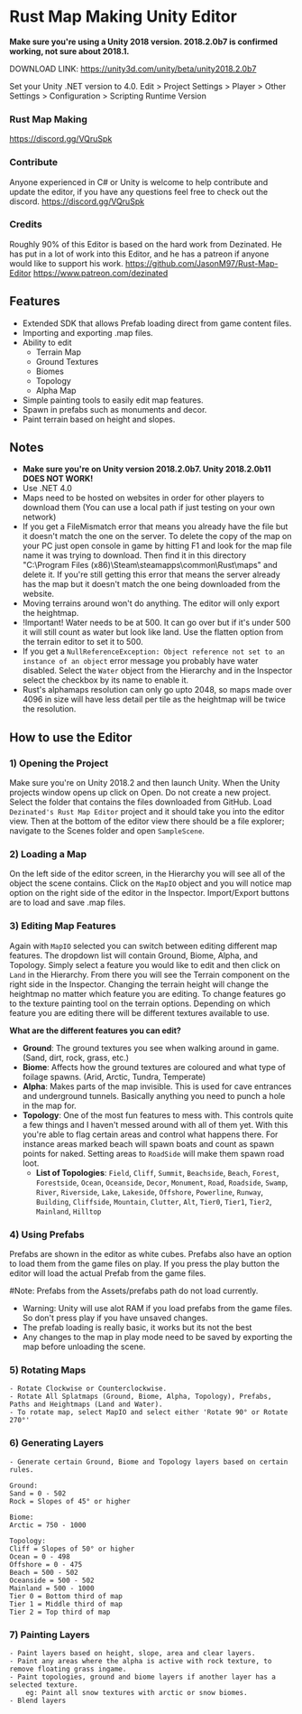 # Rust Map Making Unity Editor

**Make sure you're using a Unity 2018 version. 2018.2.0b7 is confirmed working, not sure about 2018.1.**


DOWNLOAD LINK:
https://unity3d.com/unity/beta/unity2018.2.0b7

Set your Unity .NET version to 4.0.
Edit > Project Settings > Player > Other Settings > Configuration > Scripting Runtime Version

### Rust Map Making
https://discord.gg/VQruSpk

### Contribute
Anyone experienced in C# or Unity is welcome to help contribute and update the editor, if you have any questions feel free to check out the discord. https://discord.gg/VQruSpk

### Credits
Roughly 90% of this Editor is based on the hard work from Dezinated. He has put in a lot of work into this Editor, and he has a patreon if anyone would like to support his work.
https://github.com/JasonM97/Rust-Map-Editor
https://www.patreon.com/dezinated

## Features
- Extended SDK that allows Prefab loading direct from game content files.
- Importing and exporting .map files.
- Ability to edit
  - Terrain Map
  - Ground Textures
  - Biomes
  - Topology
  - Alpha Map
- Simple painting tools to easily edit map features.
- Spawn in prefabs such as monuments and decor.
- Paint terrain based on height and slopes.
  
## Notes

- <b>Make sure you're on Unity version 2018.2.0b7. Unity 2018.2.0b11 DOES NOT WORK!</b>
- Use .NET 4.0
- Maps need to be hosted on websites in order for other players to download them (You can use a local path if just testing on your own network)
- If you get a FileMismatch error that means you already have the file but it doesn't match the one on the server. To delete the copy of the map on your PC just open console in game by hitting F1 and look for the map file name it was trying to download. Then find it in this directory "C:\Program Files (x86)\Steam\steamapps\common\Rust\maps" and delete it. If you're still getting this error that means the server already has the map but it doesn't match the one being downloaded from the website. 
- Moving terrains around won't do anything. The editor will only export the heightmap.
- !Important! Water needs to be at 500. It can go over but if it's under 500 it will still count as water but look like land. Use the flatten option from the terrain editor to set it to 500.
- If you get a `NullReferenceException: Object reference not set to an instance of an object` error message you probably have water disabled. Select the `Water` object from the Hierarchy and in the Inspector select the checkbox by its name to enable it.
- Rust's alphamaps resolution can only go upto 2048, so maps made over 4096 in size will have less detail per tile as the heightmap will be twice the resolution.

## How to use the Editor

### 1) Opening the Project
Make sure you're on Unity 2018.2 and then launch Unity. When the Unity projects window opens up click on Open. Do not create a new project. Select the folder that contains the files downloaded from GitHub. Load `Dezinated's Rust Map Editor` project and it should take you into the editor view. Then at the bottom of the editor view there should be a file explorer; navigate to the Scenes folder and open `SampleScene`.

### 2) Loading a Map
On the left side of the editor screen, in the Hierarchy you will see all of the object the scene contains. Click on the `MapIO` object and you will notice map option on the right side of the editor in the Inspector. Import/Export buttons are to load and save .map files.

### 3) Editing Map Features
Again with `MapIO` selected you can switch between editing different map features. The dropdown list will contain Ground, Biome, Alpha, and Topology. Simply select a feature you would like to edit and then click on `Land` in the Hierarchy. From there you will see the Terrain component on the right side in the Inspector. Changing the terrain height will change the heightmap no matter which feature you are editing. To change features go to the texture painting tool on the terrain options. Depending on which feature you are editing there will be different textures available to use.

<b>What are the different features you can edit?</b>
- <b>Ground</b>: The ground textures you see when walking around in game. (Sand, dirt, rock, grass, etc.)
- <b>Biome</b>: Affects how the ground textures are coloured and what type of foilage spawns. (Arid, Arctic, Tundra, Temperate)
- <b>Alpha</b>: Makes parts of the map invisible. This is used for cave entrances and underground tunnels. Basically anything you need to punch a hole in the map for.
- <b>Topology</b>: One of the most fun features to mess with. This controls quite a few things and I haven't messed around with all of them yet. With this you're able to flag certain areas and control what happens there. For instance areas marked beach will spawn boats and count as spawn points for naked. Setting areas to `RoadSide` will make them spawn road loot.
	- <b>List of Topologies</b>: `Field`, `Cliff`, `Summit`, `Beachside`, `Beach`, `Forest`, `Forestside`, `Ocean`, `Oceanside`, `Decor`, `Monument`, `Road`, `Roadside`, `Swamp`, `River`, `Riverside`, `Lake`, `Lakeside`, `Offshore`, `Powerline`, `Runway`, `Building`, `Cliffside`, `Mountain`, `Clutter`, `Alt`, `Tier0`, `Tier1`, `Tier2`, `Mainland`, `Hilltop`


### 4) Using Prefabs
Prefabs are shown in the editor as white cubes. Prefabs also have an option to load them from the game files on play. 
If you press the play button the editor will load the actual Prefab from the game files.

#Note: 
Prefabs from the Assets/prefabs path do not load currently.
- Warning: Unity will use alot RAM if you load prefabs from the game files. So don't press play if you have unsaved changes.
- The prefab loading is really basic, it works but its not the best
- Any changes to the map in play mode need to be saved by exporting the map before unloading the scene.
	
### 5) Rotating Maps
	- Rotate Clockwise or Counterclockwise.
	- Rotate All Splatmaps (Ground, Biome, Alpha, Topology), Prefabs, Paths and Heightmaps (Land and Water).
	- To rotate map, select MapIO and select either 'Rotate 90° or Rotate 270°'
	
### 6) Generating Layers
	- Generate certain Ground, Biome and Topology layers based on certain rules.
	
	Ground: 
	Sand = 0 - 502
	Rock = Slopes of 45° or higher
	
	Biome:	
	Arctic = 750 - 1000
	
	Topology: 
	Cliff = Slopes of 50° or higher
	Ocean = 0 - 498
	Offshore = 0 - 475
	Beach = 500 - 502
	Oceanside = 500 - 502
	Mainland = 500 - 1000
	Tier 0 = Bottom third of map
	Tier 1 = Middle third of map
	Tier 2 = Top third of map
	
### 7) Painting Layers
	- Paint layers based on height, slope, area and clear layers.
	- Paint any areas where the alpha is active with rock texture, to remove floating grass ingame.
	- Paint topologies, ground and biome layers if another layer has a selected texture.
		eg: Paint all snow textures with arctic or snow biomes.
	- Blend layers
	
				
		
	
